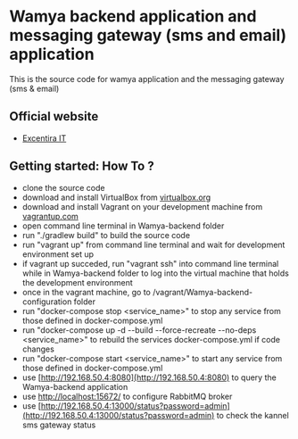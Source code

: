 # Wamya backend application and messaging gateway (sms and email) application 

This is the source code for wamya application and the messaging gateway (sms & email)


## Official website

* [Excentira IT](https://excentria-it.com)

## Getting started: How To ?

* clone the source code 
* download and install VirtualBox from [virtualbox.org](https://www.virtualbox.org/wiki/Downloads)
* download and install Vagrant on your development machine from [vagrantup.com](https://www.vagrantup.com/)
* open command line terminal in Wamya-backend folder 
* run "./gradlew build" to build the source code
* run "vagrant up" from command line terminal and wait for development environment set up
* if vagrant up succeded, run "vagrant ssh" into command line terminal while in Wamya-backend folder to log into the virtual machine that holds the development environment 
* once in the vagrant machine, go to /vagrant/Wamya-backend-configuration folder
* run "docker-compose stop <service_name>" to stop any service from those defined in docker-compose.yml
* run "docker-compose up -d --build --force-recreate --no-deps <service_name>" to rebuild the services docker-compose.yml if code changes
* run "docker-compose start <service_name>" to start any service from those defined in docker-compose.yml
* use [http://192.168.50.4:8080](http://192.168.50.4:8080) to query the Wamya-backend application
* use [http://localhost:15672/](http://localhost:15672/) to configure RabbitMQ broker
* use [http://192.168.50.4:13000/status?password=admin](http://192.168.50.4:13000/status?password=admin) to check the kannel sms gateway status

